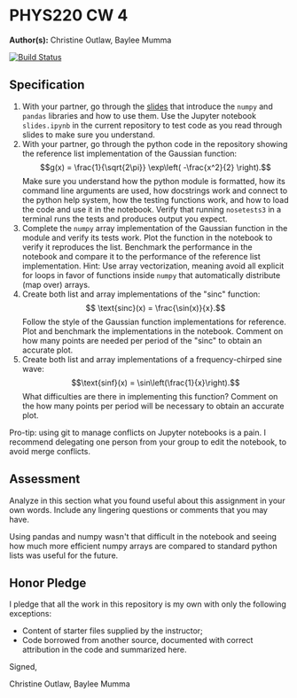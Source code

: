 # PHYS220 CW 4

**Author(s):** Christine Outlaw, Baylee Mumma

[![Build Status](https://travis-ci.org/chapman-phys220-2017f/cw-04-baylee-and-christine.svg?branch=master)](https://travis-ci.org/chapman-phys220-2017f/cw-04-baylee-and-christine)

## Specification

1. With your partner, go through the [slides](http://slides.com/profdressel/numpy-and-pandas-overview/) that introduce the `numpy` and `pandas` libraries and how to use them. Use the Jupyter notebook `slides.ipynb` in the current repository to test code as you read through slides to make sure you understand.
1. With your partner, go through the python code in the repository showing the reference list implementation of the Gaussian function: $$g(x) = \frac{1}{\sqrt{2\pi}} \exp\left( -\frac{x^2}{2} \right).$$ Make sure you understand how the python module is formatted, how its command line arguments are used, how docstrings work and connect to the python help system, how the testing functions work, and how to load the code and use it in the notebook. Verify that running `nosetests3` in a terminal runs the tests and produces output you expect.
1. Complete the `numpy` array implementation of the Gaussian function in the module and verify its tests work. Plot the function in the notebook to verify it reproduces the list. Benchmark the performance in the notebook and compare it to the performance of the reference list implementation. Hint: Use array vectorization, meaning avoid all explicit for loops in favor of functions inside `numpy` that automatically distribute (map over) arrays.
1. Create both list and array implementations of the "sinc" function: $$ \text{sinc}(x) = \frac{\sin(x)}{x}.$$ Follow the style of the Gaussian function implementations for reference. Plot and benchmark the implementations in the notebook. Comment on how many points are needed per period of the "sinc" to obtain an accurate plot.
1. Create both list and array implementations of a frequency-chirped sine wave: $$\text{sinf}(x) = \sin\left(\frac{1}{x}\right).$$ What difficulties are there in implementing this function? Comment on the how many points per period will be necessary to obtain an accurate plot.


Pro-tip: using git to manage conflicts on Jupyter notebooks is a pain. I recommend delegating one person from your group to edit the notebook, to avoid merge conflicts.

## Assessment

Analyze in this section what you found useful about this assignment in your own words. Include any lingering questions or comments that you may have.

Using pandas and numpy wasn't that difficult in the notebook and seeing how much more efficient numpy arrays are compared to standard python lists was useful for the future.

## Honor Pledge

I pledge that all the work in this repository is my own with only the following exceptions:

* Content of starter files supplied by the instructor;
* Code borrowed from another source, documented with correct attribution in the code and summarized here.

Signed,

Christine Outlaw, Baylee Mumma
